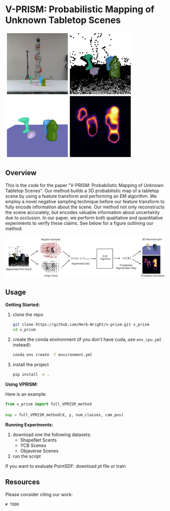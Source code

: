 
# V-PRISM: Probabilistic Mapping of Unknown Tabletop Scenes

![](./docs/imgs/fig1.png)


## Overview

This is the code for the paper "V-PRISM: Probabilistic Mapping of Unknown Tabletop Scenes". Our method builds a 3D probabilistic map of a tabletop scene by using a feature transform and performing an EM algorithm. We employ a novel negative sampling technique before our feature transform to fully encode information about the scene. Our method not only reconstructs the scene accurately, but encodes valuable information about uncertainty due to occlusion. In our paper, we perform both qualitative and quantitative experiments to verify these claims. See below for a figure outlining our method.

![](./docs/imgs/fig2.png)


## Usage

**Getting Started:**

1. clone the repo
    ```bash
    git clone https://github.com/Herb-Wright/v-prism.git v_prism
    cd v_prism
    ```
2. create the conda environment (if you don't have cuda, use `env_cpu.yml` instead):
    ```bash
    conda env create -f environment.yml
    ```
3. install the project
    ```bash
    pip install -e .
    ```

**Using VPRISM:**

Here is an example:

```python
from v_prism import full_VPRISM_method

map = full_VPRISM_method(X, y, num_classes, cam_pos)
```


**Running Experiments:**

1. download one the following datasets:
    - ShapeNet Scents
    - YCB Scenes
    - Objaverse Scenes  
2. run the script

If you want to evaluate PointSDF: download pt file or train


## Resources

Please consider citing our work:

```
# TODO
```








